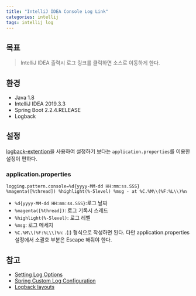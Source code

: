 ```yaml
---
title: "IntelliJ IDEA Console Log Link"
categories: intellij
tags: intellij log
---
```


## 목표

> IntelliJ IDEA 출력시 로그 링크를 클릭하면 소스로 이동하게 한다.

## 환경

* Java 1.8
* IntelliJ IDEA 2019.3.3
* Spring Boot 2.2.4.RELEASE
* Logback

## 설정

[logback-extention](https://github.com/qos-ch/logback-extensions/wiki/Spring)을 사용하여
설정하기 보다는 `application.properties`를 이용한 설정이 편하다.

### application.properties

```
logging.pattern.console=%d{yyyy-MM-dd HH:mm:ss.SSS} %magenta([%thread]) %highlight(%-5level) %msg - at %C.%M\\(%F:%L\\)%n
```

* `%d{yyyy-MM-dd HH:mm:ss.SSS}`:로그 날짜
* `%magenta([%thread])`: 로그 기록시 스레드
* `%highlight(%-5level)`:  로그 레벨
* `%msg`: 로그 메세지
* `%C.%M\\(%F:%L\\)%n`: <fully-qualified-class-name>.<method-name>(<file-name>:<line-number>) 형식으로
  작성하면 된다.
  다만 application.properties 설정에서 소괄호 부분은 Escape 해줘야 한다.

## 참고

- [Setting Log Options](https://www.jetbrains.com/help/idea/setting-log-options.html)
- [Spring Custom Log Configuration](https://docs.spring.io/spring-boot/docs/current/reference/html/spring-boot-features.html#boot-features-custom-log-configuration)
- [Logback layouts](http://logback.qos.ch/manual/layouts.html)
